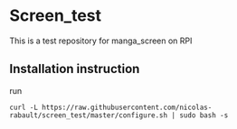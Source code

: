 # Screen_test
This is a test repository for manga_screen on RPI

## Installation instruction
run

`curl -L https://raw.githubusercontent.com/nicolas-rabault/screen_test/master/configure.sh | sudo bash -s`
